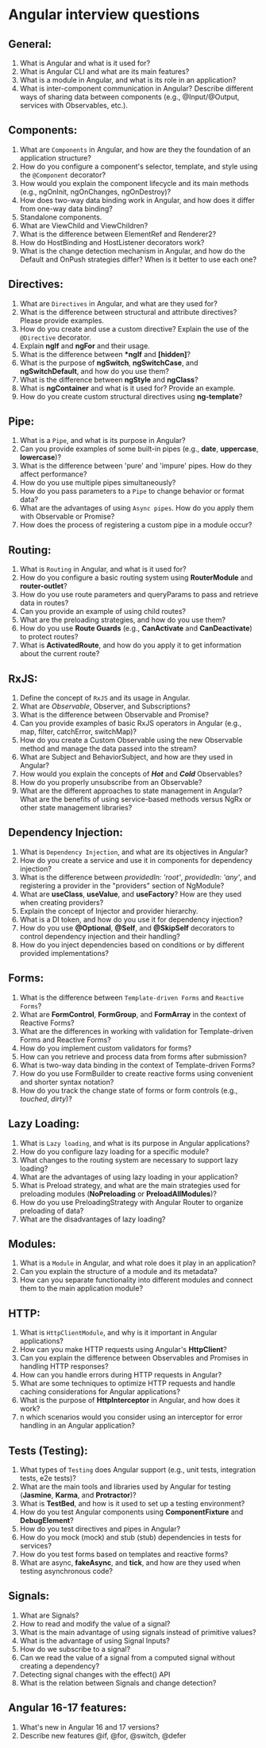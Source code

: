 # Angular interview questions

## General:

1. What is Angular and what is it used for?
2. What is Angular CLI and what are its main features?
3. What is a module in Angular, and what is its role in an application?
4. What is inter-component communication in Angular? Describe different ways of sharing data between components (e.g., @Input/@Output, services with Observables, etc.).

## Components:

1. What are `Components` in Angular, and how are they the foundation of an application structure?
2. How do you configure a component's selector, template, and style using the `@Component` decorator?
3. How would you explain the component lifecycle and its main methods (e.g., ngOnInit, ngOnChanges, ngOnDestroy)?
4. How does two-way data binding work in Angular, and how does it differ from one-way data binding?
5. Standalone components.
6. What are ViewChild and ViewChildren?
7. What is the difference between ElementRef and Renderer2?
8. How do HostBinding and HostListener decorators work?
9. What is the change detection mechanism in Angular, and how do the Default and OnPush strategies differ? When is it better to use each one?

## Directives:

1. What are `Directives` in Angular, and what are they used for?
2. What is the difference between structural and attribute directives? Please provide examples.
3. How do you create and use a custom directive? Explain the use of the `@Directive` decorator.
4. Explain **ngIf** and **ngFor** and their usage.
5. What is the difference between **\*ngIf** and **[hidden]**?
6. What is the purpose of **ngSwitch**, **ngSwitchCase**, and **ngSwitchDefault**, and how do you use them?
7. What is the difference between **ngStyle** and **ngClass**?
8. What is **ngContainer** and what is it used for? Provide an example.
9. How do you create custom structural directives using **ng-template**?

## Pipe:

1. What is a `Pipe`, and what is its purpose in Angular?
2. Can you provide examples of some built-in pipes (e.g., **date**, **uppercase**, **lowercase**)?
3. What is the difference between 'pure' and 'impure' pipes. How do they affect performance?
4. How do you use multiple pipes simultaneously?
5. How do you pass parameters to a `Pipe` to change behavior or format data?
6. What are the advantages of using `Async pipes`. How do you apply them with Observable or Promise?
7. How does the process of registering a custom pipe in a module occur?

## Routing:

1. What is `Routing` in Angular, and what is it used for?
2. How do you configure a basic routing system using **RouterModule** and **router-outlet**?
3. How do you use route parameters and queryParams to pass and retrieve data in routes?
4. Can you provide an example of using child routes?
5. What are the preloading strategies, and how do you use them?
6. How do you use **Route Guards** (e.g., **CanActivate** and **CanDeactivate**) to protect routes?
7. What is **ActivatedRoute**, and how do you apply it to get information about the current route?

## RxJS:

1. Define the concept of `RxJS` and its usage in Angular.
2. What are _Observable_, Observer, and Subscriptions?
3. What is the difference between Observable and Promise?
4. Can you provide examples of basic RxJS operators in Angular (e.g., map, filter, catchError, switchMap)?
5. How do you create a Custom Observable using the new Observable method and manage the data passed into the stream?
6. What are Subject and BehaviorSubject, and how are they used in Angular?
7. How would you explain the concepts of **_Hot_** and **_Cold_** Observables?
8. How do you properly unsubscribe from an Observable?
9. What are the different approaches to state management in Angular? What are the benefits of using service-based methods versus NgRx or other state management libraries?

## Dependency Injection:

1. What is `Dependency Injection`, and what are its objectives in Angular?
2. How do you create a service and use it in components for dependency injection?
3. What is the difference between _providedIn: 'root'_, _providedIn: 'any'_, and registering a provider in the "providers" section of NgModule?
4. What are **useClass**, **useValue**, and **useFactory**? How are they used when creating providers?
5. Explain the concept of Injector and provider hierarchy.
6. What is a DI token, and how do you use it for dependency injection?
7. How do you use **@Optional**, **@Self**, and **@SkipSelf** decorators to control dependency injection and their handling?
8. How do you inject dependencies based on conditions or by different provided implementations?

## Forms:

1. What is the difference between `Template-driven Forms` and `Reactive Forms`?
2. What are **FormControl**, **FormGroup**, and **FormArray** in the context of Reactive Forms?
3. What are the differences in working with validation for Template-driven Forms and Reactive Forms?
4. How do you implement custom validators for forms?
5. How can you retrieve and process data from forms after submission?
6. What is two-way data binding in the context of Template-driven Forms?
7. How do you use FormBuilder to create reactive forms using convenient and shorter syntax notation?
8. How do you track the change state of forms or form controls (e.g., _touched_, _dirty_)?

## Lazy Loading:

1. What is `Lazy loading`, and what is its purpose in Angular applications?
2. How do you configure lazy loading for a specific module?
3. What changes to the routing system are necessary to support lazy loading?
4. What are the advantages of using lazy loading in your application?
5. What is Preload strategy, and what are the main strategies used for preloading modules (**NoPreloading** or **PreloadAllModules**)?
6. How do you use PreloadingStrategy with Angular Router to organize preloading of data?
7. What are the disadvantages of lazy loading?

## Modules:

1. What is a `Module` in Angular, and what role does it play in an application?
2. Can you explain the structure of a module and its metadata?
3. How can you separate functionality into different modules and connect them to the main application module?

## HTTP:

1. What is `HttpClientModule`, and why is it important in Angular applications?
2. How can you make HTTP requests using Angular's **HttpClient**?
3. Can you explain the difference between Observables and Promises in handling HTTP responses?
4. How can you handle errors during HTTP requests in Angular?
5. What are some techniques to optimize HTTP requests and handle caching considerations for Angular applications?
6. What is the purpose of **HttpInterceptor** in Angular, and how does it work?
7. n which scenarios would you consider using an interceptor for error handling in an Angular application?

## Tests (Testing):

1. What types of `Testing` does Angular support (e.g., unit tests, integration tests, e2e tests)?
2. What are the main tools and libraries used by Angular for testing (**Jasmine**, **Karma**, and **Protractor**)?
3. What is **TestBed**, and how is it used to set up a testing environment?
4. How do you test Angular components using **ComponentFixture** and **DebugElement**?
5. How do you test directives and pipes in Angular?
6. How do you mock (mock) and stub (stub) dependencies in tests for services?
7. How do you test forms based on templates and reactive forms?
8. What are async, **fakeAsync**, and **tick**, and how are they used when testing asynchronous code?

## Signals:

1. What are Signals?
2. How to read and modify the value of a signal?
3. What is the main advantage of using signals instead of primitive values?
4. What is the advantage of using Signal Inputs?
5. How do we subscribe to a signal?
6. Can we read the value of a signal from a computed signal without creating a dependency?
7. Detecting signal changes with the effect() API
8. What is the relation between Signals and change detection?

## Angular 16-17 features:

1. What's new in Angular 16 and 17 versions? 
2. Describe new features @if, @for, @switch, @defer
